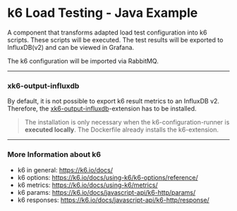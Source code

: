 # k6 Load Testing - Java Example

A component that transforms adapted load test configuration into k6 scripts.
These scripts will be executed. The test results will be exported to InfluxDB(v2) and
can be viewed in Grafana.

The k6 configuration will be imported via RabbitMQ.

--- 
### xk6-output-influxdb

By default, it is not possible to export k6 result metrics to an InfluxDB v2.
Therefore, the [xk6-output-influxdb](https://github.com/grafana/xk6-output-influxdb)-extension 
has to be installed.

> The installation is only necessary when the k6-configuration-runner is **executed locally**.
> The Dockerfile already installs the k6-extension.

---
### More Information about k6

- k6 in general: https://k6.io/docs/
- k6 options: https://k6.io/docs/using-k6/k6-options/reference/
- k6 metrics: https://k6.io/docs/using-k6/metrics/
- k6 params: https://k6.io/docs/javascript-api/k6-http/params/
- k6 responses: https://k6.io/docs/javascript-api/k6-http/response/